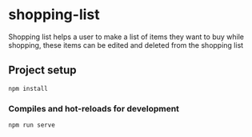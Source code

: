 # shopping-list
Shopping list helps a user to make a list of items they want to buy while shopping, these items can be edited and deleted from the shopping list
## Project setup
```
npm install
```

### Compiles and hot-reloads for development
```
npm run serve
